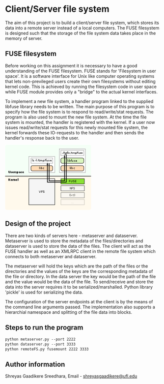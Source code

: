 # Client/Server file system

The aim of this project is to build a client/server file system, which stores its data into a remote server instead of a local computers. The FUSE filesystem is designed such that the storage of the file system data takes place in the memory of server.

## FUSE filesystem

Before working on this assignment it is necessary to have a good understanding of the FUSE filesystem. FUSE stands for 'Filesystem in user space'. It is a software interface for Unix like computer operating systems that lets non-previleged users create their own filesystems without editing kernel code. This is achieved by running the filesystem code in user space while FUSE module provides only a "bridge" to the actual kernel interfaces. 

To implement a new file system, a handler program linked to the supplied libfuse library needs to be written. The main purpose of this program is to specify how the file system is to respond to read/write/stat requests. The program is also used to mount the new file system. At the time the file system is mounted, the handler is registered with the kernel. If a user now issues read/write/stat requests for this newly mounted file system, the kernel forwards these IO-requests to the handler and then sends the handler's response back to the user.

![alt text](fuse_filesystem.png)

## Design of the project

There are two kinds of servers here - metaserver and dataserver. Metaserver is used to store the metadata of the files/directories and dataserver is used to store the data of the files. The client will act as the FUSE handler as well as an XMLRPC client in the remote file system which connects to both metaserver and dataserver.

The metaserver will hold the keys which are the path of the files or the directories and the values of the keys are the corresponding metadata of the file or directory. In the data server the key would be the path of the file and the value would be the data of the file. To send/receive and store the data into the server requires it to be serialized/marshalled. Python library 'pickle' is used for serializing the data. 

The configuration of the server endpoints at the client is by the means of the command line arguments passed. The implementation also supports a hierarchial namespace and splitting of the file data into blocks.

## Steps to run the program

```
python metaserver.py --port 2222
python dataserver.py --port 3333
python remoteFS.py fusemount 2222 3333
```

## Author information

Shreyas Gaadikere Sreedhara, Email - shreyasgaadikere@ufl.edu